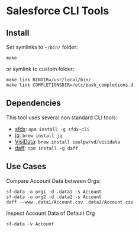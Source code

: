 # Salesforce CLI Tools

## Install

Set symlinks to `~/bin/` folder:

    make

or symlink to custom folder:

    make link BINDIR=/usr/local/bin/
    make link COMPLETIONSDIR=/etc/bash_completions.d

## Dependencies

This tool uses several non standard CLI tools:

* [sfdx](https://developer.salesforce.com/tools/salesforcecli): `npm install -g sfdx-cli`
* [jq](https://jqlang.github.io/jq/): `brew install jq`
* [VisiData](https://www.visidata.org/): `brew install saulpw/vd/visidata`
* [daff](https://paulfitz.github.io/daff/): `npm install -g daff`

## Use Cases

Compare Account Data between Orgs:

    sf-data -o org1 -d .data1 -s Account
    sf-data -o org2 -d .data2 -s Account
    daff --www .data1/Account.csv .data2/Account.csv

Inspect Account Data of Default Org

    sf-data -v Account
